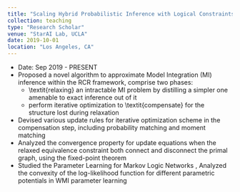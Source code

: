 ```yaml
---
title: "Scaling Hybrid Probabilistic Inference with Logical Constraints by Relaxing and Compensating"
collection: teaching
type: "Research Scholar"
venue: "StarAI Lab, UCLA"
date: 2019-10-01
location: "Los Angeles, CA"
---
```

* Date: Sep 2019 - PRESENT
* Proposed a novel algorithm to approximate Model Integration (MI) inference within the RCR framework, comprise two phases:
  * \textit{relaxing} an intractable MI problem by distilling a simpler one amenable to exact inference out of it
  * perform iterative optimization to \textit{compensate} for the structure lost during relaxation
* Devised various update rules for iterative optimization scheme in the compensation step, including probability matching and moment matching
* Analyzed the convergence property for update equations when the relaxed equivalence constraint both connect and disconnect the primal graph, using the fixed-point theorem
* Studied the Parameter Learning for Markov Logic Networks , Analyzed the convexity of the log-likelihood function for different parametric potentials in WMI parameter learning  
